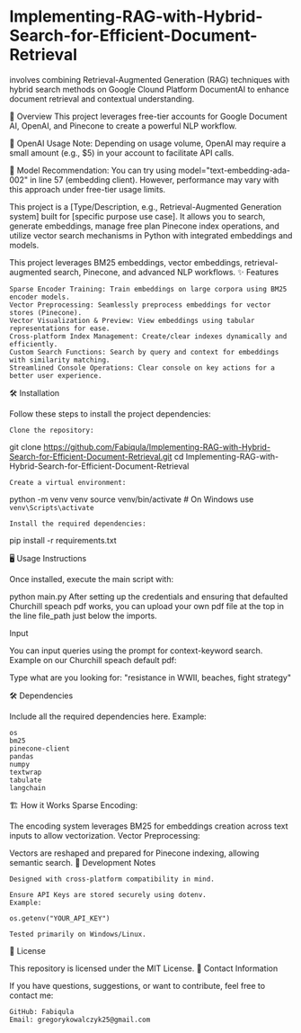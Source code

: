 # Implementing-RAG-with-Hybrid-Search-for-Efficient-Document-Retrieval
 involves combining Retrieval-Augmented Generation (RAG) techniques with hybrid search methods on Google Clound Platform 
 DocumentAI to enhance document retrieval and contextual understanding.

📄 Overview
This project leverages free-tier accounts for Google Document AI, OpenAI, and Pinecone to create a powerful NLP workflow.

🔹 OpenAI Usage Note:
Depending on usage volume, OpenAI may require a small amount (e.g., $5) in your account to facilitate API calls.

🔹 Model Recommendation:
You can try using model="text-embedding-ada-002" in line 57 (embedding client). 
However, performance may vary with this approach under free-tier usage limits.

This project is a [Type/Description, e.g., Retrieval-Augmented Generation system] built for [specific purpose use case].
It allows you to search, generate embeddings, manage free plan Pinecone index operations, and utilize vector search mechanisms in Python with integrated embeddings and models.

This project leverages BM25 embeddings, vector embeddings, retrieval-augmented search, Pinecone, and advanced NLP workflows.
✨ Features

    Sparse Encoder Training: Train embeddings on large corpora using BM25 encoder models.
    Vector Preprocessing: Seamlessly preprocess embeddings for vector stores (Pinecone).
    Vector Visualization & Preview: View embeddings using tabular representations for ease.
    Cross-platform Index Management: Create/clear indexes dynamically and efficiently.
    Custom Search Functions: Search by query and context for embeddings with similarity matching.
    Streamlined Console Operations: Clear console on key actions for a better user experience.

🛠️ Installation

Follow these steps to install the project dependencies:

    Clone the repository:

git clone https://github.com/Fabiqula/Implementing-RAG-with-Hybrid-Search-for-Efficient-Document-Retrieval.git
cd Implementing-RAG-with-Hybrid-Search-for-Efficient-Document-Retrieval

    Create a virtual environment:

python -m venv venv
source venv/bin/activate  # On Windows use `venv\Scripts\activate`

    Install the required dependencies:

pip install -r requirements.txt

🖥️ Usage Instructions

Once installed, execute the main script with:

python main.py
After setting up the credentials and ensuring that defaulted Churchill speach pdf works,
you can upload your own pdf file at the top in the line file_path just below the imports.

Input

You can input queries using the prompt for context-keyword search. Example on our Churchill speach default pdf:

Type what are you looking for: "resistance in WWII, beaches, fight strategy"

🛠️ Dependencies

Include all the required dependencies here. Example:

    os
    bm25
    pinecone-client
    pandas
    numpy
    textwrap
    tabulate
    langchain

🏗️ How it Works
Sparse Encoding:

The encoding system leverages BM25 for embeddings creation across text inputs to allow vectorization.
Vector Preprocessing:

Vectors are reshaped and prepared for Pinecone indexing, allowing semantic search.
🐛 Development Notes

    Designed with cross-platform compatibility in mind.

    Ensure API Keys are stored securely using dotenv.
    Example:

    os.getenv("YOUR_API_KEY")

    Tested primarily on Windows/Linux.

🔗 License

This repository is licensed under the MIT License.
💬 Contact Information

If you have questions, suggestions, or want to contribute, feel free to contact me:

    GitHub: Fabiqula
    Email: gregorykowalczyk25@gmail.com

